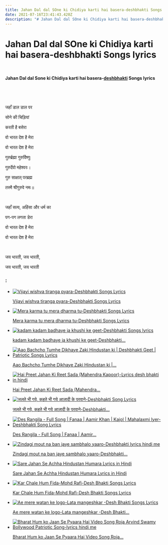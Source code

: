 ```yaml
---
title: Jahan Dal dal SOne ki Chidiya karti hai basera-deshbhakti Songs lyrics
date: 2021-07-16T23:41:43.420Z
description: "# Jahan Dal dal SOne ki Chidiya karti hai basera-deshbhakti Songs lyrics"
---
```

<!--StartFragment-->

# Jahan Dal dal SOne ki Chidiya karti hai basera-deshbhakti Songs lyrics

 

**Jahan Dal dal Sone ki Chidiya karti hai basera-[deshbhakti](https://lyrics-in-hindi.com/?s=DeshBhakti) Songs lyrics**

 

 

जहाँ डाल डाल पर

सोने की चिड़ियां

करती है बसेरा

वो भारत देश है मेरा

वो भारत देश है मेरा

गुरुर्ब्रह्मा गुरुर्विष्णुः

गुरुर्देवो महेश्‍वरः।

गुरु साक्षात्‌ परब्रह्म

तस्मै श्रीगुरुवे नमः॥

 

जहाँ सत्य, अहिंसा और धर्म का

पग-पग लगता डेरा

वो भारत देश है मेरा

वो भारत देश है मेरा

 

जय भारती, जय भारती,

जय भारती, जय भारती

<!--StartFragment-->

### :

* [![Vijayi wishva tiranga pyara-Deshbhakti Songs Lyrics](https://lyrics-in-hindi.com/wp-content/uploads/2021/04/0-150-150x150.jpg "Vijayi wishva tiranga pyara-Deshbhakti Songs Lyrics")](https://lyrics-in-hindi.com/song-lyrics-collection/vijayi-wishva-tiranga-pyara-deshbhakti-songs-lyrics/)

  [Vijayi wishva tiranga pyara-Deshbhakti Songs Lyrics](https://lyrics-in-hindi.com/song-lyrics-collection/vijayi-wishva-tiranga-pyara-deshbhakti-songs-lyrics/)
* [![Mera karma tu mera dharma tu-Deshbhakti Songs Lyrics](https://lyrics-in-hindi.com/wp-content/uploads/2021/04/0-152-150x150.jpg "Mera karma tu mera dharma tu-Deshbhakti Songs Lyrics")](https://lyrics-in-hindi.com/deshbhakti-songs-lyrics/mera-karma-tu-mera-dharma-tu-deshbhakti-songs-lyrics/)

  [Mera karma tu mera dharma tu-Deshbhakti Songs Lyrics](https://lyrics-in-hindi.com/deshbhakti-songs-lyrics/mera-karma-tu-mera-dharma-tu-deshbhakti-songs-lyrics/)
* [![kadam kadam badhaye ja khushi ke geet-Deshbhakti Songs lyrics](https://lyrics-in-hindi.com/wp-content/uploads/2021/04/0-153-150x150.jpg "kadam kadam badhaye ja khushi ke geet-Deshbhakti Songs lyrics")](https://lyrics-in-hindi.com/song-lyrics-collection/kadam-kadam-badhaye-ja-khushi-ke-geet-deshbhakti-songs-lyrics/)

  [kadam kadam badhaye ja khushi ke geet-Deshbhakti…](https://lyrics-in-hindi.com/song-lyrics-collection/kadam-kadam-badhaye-ja-khushi-ke-geet-deshbhakti-songs-lyrics/)
* [![Aao Bachcho Tumhe Dikhaye Zaki Hindustan ki | Deshbhakti Geet | Patriotic Songs Lyrics](https://lyrics-in-hindi.com/wp-content/uploads/2021/04/0-137-150x150.jpg "Aao Bachcho Tumhe Dikhaye Zaki Hindustan ki | Deshbhakti Geet | Patriotic Songs Lyrics")](https://lyrics-in-hindi.com/deshbhakti-songs-lyrics/aao-bachcho-tumhe-dikhaye-zaki-hindustan-ki-deshbhakti-geet-patriotic-songs-lyrics/)

  [Aao Bachcho Tumhe Dikhaye Zaki Hindustan ki |…](https://lyrics-in-hindi.com/deshbhakti-songs-lyrics/aao-bachcho-tumhe-dikhaye-zaki-hindustan-ki-deshbhakti-geet-patriotic-songs-lyrics/)
* [![Hai Preet Jahan Ki Reet Sada (Mahendra Kapoor)-Lyrics desh bhakti in hindi](https://lyrics-in-hindi.com/wp-content/uploads/2021/04/0-146-150x150.jpg "Hai Preet Jahan Ki Reet Sada (Mahendra Kapoor)-Lyrics desh bhakti in hindi")](https://lyrics-in-hindi.com/song-lyrics-collection/hai-preet-jahan-ki-reet-sada-mahendra-kapoor-lyrics-desh-bhakti-in-hindi/)

  [Hai Preet Jahan Ki Reet Sada (Mahendra…](https://lyrics-in-hindi.com/song-lyrics-collection/hai-preet-jahan-ki-reet-sada-mahendra-kapoor-lyrics-desh-bhakti-in-hindi/)
* [![जलते भी गये, कहते भी गये आज़ादी के परवाने-Deshbhakti Song Lyrics](https://lyrics-in-hindi.com/wp-content/uploads/2021/04/0-145-150x150.jpg "जलते भी गये, कहते भी गये आज़ादी के परवाने-Deshbhakti Song Lyrics")](https://lyrics-in-hindi.com/deshbhakti-songs-lyrics/%e0%a4%9c%e0%a4%b2%e0%a4%a4%e0%a5%87-%e0%a4%ad%e0%a5%80-%e0%a4%97%e0%a4%af%e0%a5%87-%e0%a4%95%e0%a4%b9%e0%a4%a4%e0%a5%87-%e0%a4%ad%e0%a5%80-%e0%a4%97%e0%a4%af%e0%a5%87-%e0%a4%86%e0%a4%9c%e0%a4%bc/)

  [जलते भी गये, कहते भी गये आज़ादी के परवाने-Deshbhakti…](https://lyrics-in-hindi.com/deshbhakti-songs-lyrics/%e0%a4%9c%e0%a4%b2%e0%a4%a4%e0%a5%87-%e0%a4%ad%e0%a5%80-%e0%a4%97%e0%a4%af%e0%a5%87-%e0%a4%95%e0%a4%b9%e0%a4%a4%e0%a5%87-%e0%a4%ad%e0%a5%80-%e0%a4%97%e0%a4%af%e0%a5%87-%e0%a4%86%e0%a4%9c%e0%a4%bc/)
* [![Des Rangila - Full Song | Fanaa | Aamir Khan | Kajol | Mahalaxmi Iyer-Deshbhakti Song Lyrics](https://lyrics-in-hindi.com/wp-content/uploads/2021/04/0-138-150x150.jpg "Des Rangila - Full Song | Fanaa | Aamir Khan | Kajol | Mahalaxmi Iyer-Deshbhakti Song Lyrics")](https://lyrics-in-hindi.com/deshbhakti-songs-lyrics/des-rangila-full-song-fanaa-aamir-khan-kajol-mahalaxmi-iyer-deshbhakti-song-lyrics/)

  [Des Rangila - Full Song | Fanaa | Aamir…](https://lyrics-in-hindi.com/deshbhakti-songs-lyrics/des-rangila-full-song-fanaa-aamir-khan-kajol-mahalaxmi-iyer-deshbhakti-song-lyrics/)
* [![Zindagi mout na ban jaye sambhalo yaaro-Deshbhakti lyrics hindi me](https://lyrics-in-hindi.com/wp-content/uploads/2021/04/0-144-150x150.jpg "Zindagi mout na ban jaye sambhalo yaaro-Deshbhakti lyrics hindi me")](https://lyrics-in-hindi.com/deshbhakti-songs-lyrics/zindagi-mout-na-ban-jaye-sambhalo-yaaro-deshbhakti-lyrics-hindi-me/)

  [Zindagi mout na ban jaye sambhalo yaaro-Deshbhakti…](https://lyrics-in-hindi.com/deshbhakti-songs-lyrics/zindagi-mout-na-ban-jaye-sambhalo-yaaro-deshbhakti-lyrics-hindi-me/)
* [![Sare Jahan Se Achha Hindustan Humara Lyrics in Hindi](https://lyrics-in-hindi.com/wp-content/uploads/2021/03/%E0%A4%9C%E0%A4%B9%E0%A4%BE%E0%A4%81-%E0%A4%B8%E0%A5%87-%E0%A4%85%E0%A4%9A%E0%A5%8D%E0%A4%9B%E0%A4%BE-Sare-Jahan-Se-Achha-Hindustan-Humara-Lyrics-in-Hindi-150x150.jpg "Sare Jahan Se Achha Hindustan Humara Lyrics in Hindi")](https://lyrics-in-hindi.com/deshbhakti-songs-lyrics/sare-jahan-se-achha-hindustan-humara-lyrics-in-hindi/)

  [Sare Jahan Se Achha Hindustan Humara Lyrics in Hindi](https://lyrics-in-hindi.com/deshbhakti-songs-lyrics/sare-jahan-se-achha-hindustan-humara-lyrics-in-hindi/)
* [![Kar Chale Hum Fida-Mohd Rafi-Desh Bhakti Songs  Lyrics](https://lyrics-in-hindi.com/wp-content/uploads/2021/04/0-147-150x150.jpg "Kar Chale Hum Fida-Mohd Rafi-Desh Bhakti Songs  Lyrics")](https://lyrics-in-hindi.com/song-lyrics-collection/kar-chale-hum-fida-mohd-rafi-desh-bhakti-songs-lyrics/)

  [Kar Chale Hum Fida-Mohd Rafi-Desh Bhakti Songs Lyrics](https://lyrics-in-hindi.com/song-lyrics-collection/kar-chale-hum-fida-mohd-rafi-desh-bhakti-songs-lyrics/)
* [![Ae mere watan ke logo-Lata mangeshkar -Desh Bhakti Songs Lyrics](https://lyrics-in-hindi.com/wp-content/uploads/2021/04/0-148-150x150.jpg "Ae mere watan ke logo-Lata mangeshkar -Desh Bhakti Songs Lyrics")](https://lyrics-in-hindi.com/song-lyrics-collection/ae-mere-watan-ke-logo-lata-mangeshkar-desh-bhakti-songs-lyrics/)

  [Ae mere watan ke logo-Lata mangeshkar -Desh Bhakti…](https://lyrics-in-hindi.com/song-lyrics-collection/ae-mere-watan-ke-logo-lata-mangeshkar-desh-bhakti-songs-lyrics/)
* [![Bharat Hum ko Jaan Se Pyaara Hai Video Song Roja Arvind Swamy Bollywood Patriotic Song-lyrics hindi me](https://lyrics-in-hindi.com/wp-content/uploads/2021/04/0-133-150x150.jpg "Bharat Hum ko Jaan Se Pyaara Hai Video Song Roja Arvind Swamy Bollywood Patriotic Song-lyrics hindi me")](https://lyrics-in-hindi.com/deshbhakti-songs-lyrics/bharat-hum-ko-jaan-se-pyaara-hai-video-song-roja-arvind-swamy-bollywood-patriotic-song-lyrics-hindi-me/)

  [Bharat Hum ko Jaan Se Pyaara Hai Video Song Roja…](https://lyrics-in-hindi.com/deshbhakti-songs-lyrics/bharat-hum-ko-jaan-se-pyaara-hai-video-song-roja-arvind-swamy-bollywood-patriotic-song-lyrics-hindi-me/)

<!--EndFragment-->

<!--EndFragment-->